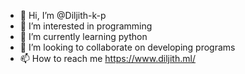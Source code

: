 - 👋 Hi, I’m @Diljith-k-p
- 👀 I’m interested in programming 
- 🌱 I’m currently learning python 
- 💞️ I’m looking to collaborate on developing programs
- 📫 How to reach me https://www.diljith.ml/
 
<!---
Diljith-k-p/Diljith-k-p is a ✨ special ✨ repository because its `README.md` (this file) appears on your GitHub profile.
You can click the Preview link to take a look at your changes.
--->
